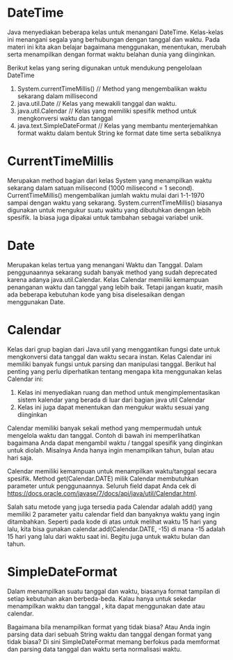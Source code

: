 # DateTime

Java menyediakan beberapa kelas untuk menangani DateTime. Kelas-kelas ini menangani segala yang berhubungan dengan
tanggal dan waktu. Pada materi ini kita akan belajar bagaimana menggunakan, menentukan, merubah serta menampilkan dengan
format waktu belahan dunia yang diinginkan.

Berikut kelas yang sering digunakan untuk mendukung pengelolaan DateTime

1. System.currentTimeMillis() // Method yang mengembalikan waktu sekarang dalam millisecond
2. java.util.Date // Kelas yang mewakili tanggal dan waktu.
3. java.util.Calendar // Kelas yang memiliki spesifik method untuk mengkonversi waktu dan tanggal
4. java.text.SimpleDateFormat // Kelas yang membantu menterjemahkan format waktu dalam bentuk String ke format date time
   serta sebaliknya

# CurrentTimeMillis

Merupakan method bagian dari kelas System yang menampilkan waktu sekarang dalam satuan milisecond (1000 milisecond = 1
second). CurrentTimeMillis() mengembalikan jumlah waktu mulai dari 1-1-1970 sampai dengan waktu yang sekarang.
System.currentTimeMillis() biasanya digunakan untuk mengukur suatu waktu yang dibutuhkan dengan lebih spesifik. Ia biasa
juga dipakai untuk tambahan sebagai variabel unik.

# Date

Merupakan kelas tertua yang menangani Waktu dan Tanggal. Dalam penggunaannya sekarang sudah banyak method yang sudah
deprecated karena adanya java.util.Calendar. Kelas Calendar memiliki kemampuan penanganan waktu dan tanggal yang lebih
baik. Tetapi jangan kuatir, masih ada beberapa kebutuhan kode yang bisa diselesaikan dengan menggunakan Date.

# Calendar

Kelas dari grup bagian dari Java.util yang menggantikan fungsi date untuk mengkonversi data tanggal dan waktu secara
instan. Kelas Calendar ini memiliki banyak fungsi untuk parsing dan manipulasi tanggal. Berikut hal penting yang perlu
diperhatikan tentang mengapa kita menggunakan kelas Calendar ini:

1. Kelas ini menyediakan ruang dan method untuk mengimplementasikan sistem kalendar yang berada di luar dari bagian java
   util Calendar
2. Kelas ini juga dapat menentukan dan mengukur waktu sesuai yang diinginkan

Calendar memiliki banyak sekali method yang mempermudah untuk mengelola waktu dan tanggal. Contoh di bawah ini
memperlihatkan bagaimana Anda dapat mengambil waktu / tanggal spesifik yang dinginkan untuk diolah. Misalnya Anda hanya
ingin menampilkan tahun, bulan atau hari saja.

Calendar memiliki kemampuan untuk menampilkan waktu/tanggal secara spesifik. Method get(Calendar.DATE) milik Calendar
membutuhkan parameter untuk penggunaannya. Seluruh field dapat Anda cek
di https://docs.oracle.com/javase/7/docs/api/java/util/Calendar.html.

Salah satu metode yang juga tersedia pada Calendar adalah add() yang memiliki 2 parameter yaitu calendar field dan
banyaknya waktu yang ingin ditambahkan. Seperti pada kode di atas untuk melihat waktu 15 hari yang lalu, kita bisa
gunakan calendar.add(Calendar.DATE, -15) di mana -15 adalah 15 hari yang lalu dari waktu saat ini. Begitu juga untuk
waktu bulan dan tahun.

# SimpleDateFormat

Dalam menampilkan suatu tanggal dan waktu, biasanya format tampilan di setiap kebutuhan akan berbeda-beda. Kalau hanya
untuk sekedar menampilkan waktu dan tanggal , kita dapat menggunakan date atau calendar.

Bagaimana bila menampilkan format yang tidak biasa? Atau Anda ingin parsing data dari sebuah String waktu dan tanggal
dengan format yang tidak biasa? Di sini SimpleDateFormat memang berfokus pada memformat dan parsing data tanggal dan
waktu serta normalisasi waktu.

